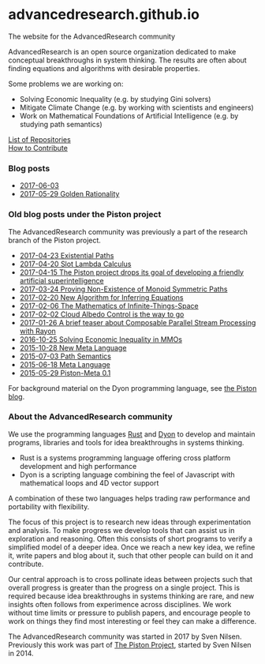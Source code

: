 # advancedresearch.github.io
The website for the AdvancedResearch community

AdvancedResearch is an open source organization dedicated to make conceptual breakthroughs in system thinking.
The results are often about finding equations and algorithms with desirable properties.

Some problems we are working on:

- Solving Economic Inequality (e.g. by studying Gini solvers)
- Mitigate Climate Change (e.g. by working with scientists and engineers)
- Work on Mathematical Foundations of Artificial Intelligence (e.g. by studying path semantics)


[List of Repositories](https://github.com/advancedresearch)  
[How to Contribute](https://github.com/advancedresearch/advancedresearch.github.io/blob/master/CONTRIBUTING.md)

### Blog posts

- [2017-06-03](https://github.com/advancedresearch/advancedresearch.github.io/blob/master/blog/2017-06-03-perfect-intelligence.md)
- [2017-05-29 Golden Rationality](https://github.com/advancedresearch/advancedresearch.github.io/blob/master/blog/2017-05-29-golden-rationality.md)

### Old blog posts under the Piston project

The AdvancedResearch community was previously a part of the research branch of the Piston project.

- [2017-04-23 Existential Paths](http://blog.piston.rs/2017/04/23/existential-paths/)
- [2017-04-20 Slot Lambda Calculus](http://blog.piston.rs/2017/04/20/slot-lambda-calculus/)
- [2017-04-15 The Piston project drops its goal of developing a friendly artificial superintelligence](http://blog.piston.rs/2017/04/15/no-superintelligence/)
- [2017-03-24 Proving Non-Existence of Monoid Symmetric Paths](http://blog.piston.rs/2017/03/24/proving-non-existence-of-monoid-symmetric-paths/)
- [2017-02-20 New Algorithm for Inferring Equations](http://blog.piston.rs/2017/02/20/new-algorithm-for-inferring-equations/)
- [2017-02-06 The Mathematics of Infinite-Things-Space](http://blog.piston.rs/2017/02/06/the-mathematics-of-infinite-things-space/)
- [2017-02-02 Cloud Albedo Control is the way to go](http://blog.piston.rs/2017/02/02/cloud-albido-control-is-the-way-to-go/)
- [2017-01-26 A brief teaser about Composable Parallel Stream Processing with Rayon](http://blog.piston.rs/2017/01/26/a-brief-teaser-about-composable-parallel-stream-processing-with-rayon/)
- [2016-10-25 Solving Economic Inequality in MMOs](http://blog.piston.rs/2016/10/25/solving-economic-inequality-in-mmos/)
- [2015-10-28 New Meta Language](http://blog.piston.rs/2015/10/28/new-meta-language/)
- [2015-07-03 Path Semantics](http://blog.piston.rs/2015/07/03/path-semantics/)
- [2015-06-18 Meta Language](http://blog.piston.rs/2015/06/18/meta-language/)
- [2015-05-29 Piston-Meta 0.1](http://blog.piston.rs/2015/05/29/piston-meta/)

For background material on the Dyon programming language, see [the Piston blog](http://blog.piston.rs/).

### About the AdvancedResearch community

We use the programming languages [Rust](https://www.rust-lang.org/en-US/) and [Dyon](https://github.com/pistondevelopers/dyon) to develop and maintain programs, libraries and tools for idea breakthroughs in systems thinking.

- Rust is a systems programming language offering cross platform development and high performance
- Dyon is a scripting language combining the feel of Javascript with mathematical loops and 4D vector support

A combination of these two languages helps trading raw performance and portability with flexibility.

The focus of this project is to research new ideas through experimentation and analysis.
To make progress we develop tools that can assist us in exploration and reasoning.
Often this consists of short programs to verify a simplified model of a deeper idea.
Once we reach a new key idea, we refine it, write papers and blog about it,
such that other people can build on it and contribute.

Our central approach is to cross pollinate ideas between projects such that overall progress
is greater than the progress on a single project.
This is required because idea breakthroughs in systems thinking are rare,
and new insights often follows from experimence across disciplines.
We work without time limits or pressure to publish papers,
and encourage people to work on things they find most interesting or feel they can make a difference.

The AdvancedResearch community was started in 2017 by Sven Nilsen.
Previously this work was part of [The Piston Project](http://www.piston.rs/), started by Sven Nilsen in 2014.

